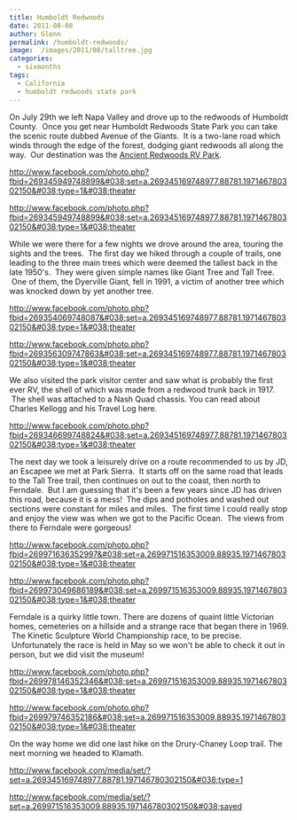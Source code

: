 ```yaml
---
title: Humboldt Redwoods
date: 2011-08-08
author: Glenn
permalink: /humboldt-redwoods/
image:  /images/2011/08/talltree.jpg
categories:
  - sixmonths
tags:
  - California
  - humboldt redwoods state park
---
```

On July 29th we left Napa Valley and drove up to the redwoods of Humboldt County.  Once you get near Humboldt Redwoods State Park you can take the scenic route dubbed Avenue of the Giants.  It is a two-lane road which winds through the edge of the forest, dodging giant redwoods all along the way.  Our destination was the <a href="http://ancientredwoods.net" target="_blank">Ancient Redwoods RV Park</a>.

http://www.facebook.com/photo.php?fbid=269345949748899&#038;set=a.269345169748977.88781.197146780302150&#038;type=1&#038;theater

http://www.facebook.com/photo.php?fbid=269345949748899&#038;set=a.269345169748977.88781.197146780302150&#038;type=1&#038;theater

While we were there for a few nights we drove around the area, touring the sights and the trees.  The first day we hiked through a couple of trails, one leading to the three main trees which were deemed the tallest back in the late 1950's.  They were given simple names like Giant Tree and Tall Tree.  One of them, the Dyerville Giant, fell in 1991, a victim of another tree which was knocked down by yet another tree.

http://www.facebook.com/photo.php?fbid=269354069748087&#038;set=a.269345169748977.88781.197146780302150&#038;type=1&#038;theater

http://www.facebook.com/photo.php?fbid=269356309747863&#038;set=a.269345169748977.88781.197146780302150&#038;type=1&#038;theater

We also visited the park visitor center and saw what is probably the first ever RV, the shell of which was made from a redwood trunk back in 1917.  The shell was attached to a Nash Quad chassis. You can read about Charles Kellogg and his Travel Log here.

http://www.facebook.com/photo.php?fbid=269346699748824&#038;set=a.269345169748977.88781.197146780302150&#038;type=1&#038;theater

The next day we took a leisurely drive on a route recommended to us by JD, an Escapee we met at Park Sierra.  It starts off on the same road that leads to the Tall Tree trail, then continues on out to the coast, then north to Ferndale.  But I am guessing that it's been a few years since JD has driven this road, because it is a mess!  The dips and potholes and washed out sections were constant for miles and miles.  The first time I could really stop and enjoy the view was when we got to the Pacific Ocean.  The views from there to Ferndale were gorgeous!

http://www.facebook.com/photo.php?fbid=269971636352997&#038;set=a.269971516353009.88935.197146780302150&#038;type=1&#038;theater

http://www.facebook.com/photo.php?fbid=269973049686189&#038;set=a.269971516353009.88935.197146780302150&#038;type=1&#038;theater

Ferndale is a quirky little town. There are dozens of quaint little Victorian homes, cemeteries on a hillside and a strange race that began there in 1969.  The Kinetic Sculpture World Championship race, to be precise.  Unfortunately the race is held in May so we won't be able to check it out in person, but we did visit the museum!

http://www.facebook.com/photo.php?fbid=269978146352346&#038;set=a.269971516353009.88935.197146780302150&#038;type=1&#038;theater

http://www.facebook.com/photo.php?fbid=269979746352186&#038;set=a.269971516353009.88935.197146780302150&#038;type=1&#038;theater

On the way home we did one last hike on the Drury-Chaney Loop trail. The next morning we headed to Klamath.

http://www.facebook.com/media/set/?set=a.269345169748977.88781.197146780302150&#038;type=1

http://www.facebook.com/media/set/?set=a.269971516353009.88935.197146780302150&#038;saved